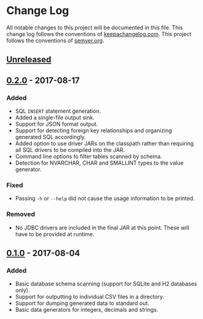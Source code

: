 # Change Log
All notable changes to this project will be documented in this file. This change log follows the conventions of [keepachangelog.com](http://keepachangelog.com/). This project follows the conventions of [semver.org](http://semver.org/).

## [Unreleased]

## [0.2.0] - 2017-08-17
### Added
- SQL `INSERT` statement generation.
- Added a single-file output sink.
- Support for JSON format output.
- Support for detecting foreign key relationships and organizing generated SQL accordingly.
- Added option to use driver JARs on the classpath rather than requiring all SQL drivers to be compiled into the JAR.
- Command line options to filter tables scanned by schema.
- Detection for NVARCHAR, CHAR and SMALLINT types to the value generator.

### Fixed
- Passing `-h` or `--help` did not cause the usage information to be printed.

### Removed
- No JDBC drivers are included in the final JAR at this point. These will have to be provided at runtime.

## [0.1.0] - 2017-08-04
### Added
- Basic database schema scanning (support for SQLite and H2 databases only).
- Support for outputting to individual CSV files in a directory.
- Support for dumping generated data to standard out.
- Basic data generators for integers, decimals and strings.

[Unreleased]: https://github.com/michaeljmcd/blutwurst/compare/v0.2.0...HEAD
[0.2.0]: https://github.com/michaeljmcd/blutwurst/compare/v0.1.0...v0.2.0
[0.1.0]: https://github.com/michaeljmcd/blutwurst/compare/e92f36c4...v0.1.0
